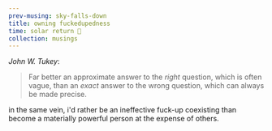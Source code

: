 ```yaml
--- 
prev-musing: sky-falls-down
title: owning fuckedupedness
time: solar return 🦀
collection: musings
---
```

<cite>John W. Tukey</cite>:
> Far better an approximate answer to 
> the _right_ question, which is often
> vague, than an _exact_ answer to 
> the wrong question, which can always
> be made precise. 

in the same vein, i'd rather be an 
ineffective fuck-up coexisting than become
a materially powerful person
at the expense of others. 